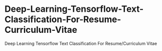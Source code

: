 # Deep-Learning-Tensorflow-Text-Classification-For-Resume-Curriculum-Vitae
Deep Learning Tensorflow Text Classification For Resume/Curriculum Vitae
